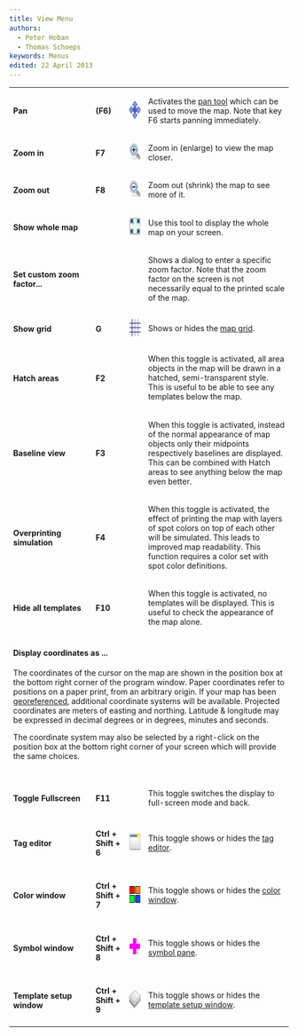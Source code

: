 ```yaml
---
title: View Menu
authors:
  - Peter Hoban
  - Thomas Schoeps
keywords: Menus
edited: 22 April 2013
---
```


<table><tr><td width="180"><h4>Pan</h4></td><td width="60"><h4>(F6)</h4></td><td width="40"><img class="small" src="../mapper-images/move.png" width="32" height="32" border="0" alt="" /></td><td width="400">
<p>Activates the <a href="toolbars.md#pan_map">pan tool</a> which can be used to move the map.
Note that key F6 starts panning immediately.</td></tr>

<tr><td><h4>Zoom in</h4></td><td><h4>F7</h4></td><td><img class="small" src="../mapper-images/view-zoom-in.png" width="32" height="32" border="0" alt="" /></td><td width="400">
<p>Zoom in (enlarge) to view the map closer. </td></tr>

<tr><td><h4>Zoom out</h4></td><td><h4>F8</h4></td><td><img class="small" src="../mapper-images/view-zoom-out.png" width="32" height="32" border="0" alt="" /></td><td>
<p>Zoom out (shrink) the map to see more of it.</p></td></tr>

<tr><td><h4><a name="zoom-all">Show whole map</a></h4></td><td><h4></h4></td><td><img class="small" src="../mapper-images/view-show-all.png" width="32" height="32" border="0" alt="" /></td><td>
<p>Use this tool to display the whole map on your screen.  </p></td></tr>

<tr><td><h4>Set custom zoom factor...</h4></td><td><h4></h4></td><td></td><td>
<p>Shows a dialog to enter a specific zoom factor. Note that the zoom factor on the screen is not necessarily equal to the printed scale of the map.</p></td></tr>

<tr><td><h4>Show grid</h4></td><td><h4>G</h4></td><td><img class="small" src="../mapper-images/grid.png" width="32" height="32" border="0" alt="" /></td><td>
<p>Shows or hides the <a href="grid.md">map grid</a>.</p></td></tr>

<tr><td><h4>Hatch areas</h4></td><td><h4>F2</h4></td><td></td><td>
<p>When this toggle is activated, all area objects in the map will be drawn in a hatched, semi-transparent style. This is useful to be able to see any templates below the map.</p></td></tr>

<tr><td><h4>Baseline view</h4></td><td><h4>F3</h4></td><td></td><td>
<p>When this toggle is activated, instead of the normal appearance of map objects only their midpoints respectively baselines are displayed. This can be combined with Hatch areas to see anything below the map even better.</p></td></tr>

<tr><td><h4><a name="overprinting">Overprinting simulation</a></h4></td><td><h4>F4</h4></td><td></td><td>
<p>When this toggle is activated, the effect of printing the map with layers of spot colors on top of each other will be simulated. This leads to improved map readability. This function requires a color set with spot color definitions.</p></td></tr>

<tr><td><h4>Hide all templates</h4></td><td><h4>F10</h4></td><td></td><td>
<p>When this toggle is activated, no templates will be displayed. This is useful to check the appearance of the map alone.</p></td></tr>

<tr><td colspan="4"><a name="coorddisplay"><h4>Display coordinates as ...</h4></a>
<p>The coordinates of the cursor on the map are shown in the position box at the bottom right corner of the program window. Paper coordinates refer to positions on a paper print, from an arbitrary origin. If your map has been <a href="georeferencing.md">georeferenced</a>, additional coordinate systems will be available. Projected coordinates are meters of easting and northing. Latitude &amp; longitude may be expressed in decimal degrees or in degrees, minutes and seconds.</p>
<p>The coordinate system may also be selected by a right-click on the position box at the bottom right corner of your screen which will provide the same choices.<br/><br/></p></td></tr>

<tr><td><a name="fullscreen"><h4>Toggle Fullscreen</h4></a></td><td><h4>F11</h4></td><td></td><td>
<p>This toggle switches the display to full-screen mode and back.</p></td></tr>

<tr><td><h4>Tag editor</h4></td><td><h4>Ctrl + Shift + 6</h4></td><td><img class="small" src="../mapper-images/window-new.png" width="32" height="32" border="0" alt="" /></td><td>
<p>This toggle shows or hides the <a href="tag_editor.md">tag editor</a>.</p></td></tr>

<tr><td><h4>Color window</h4></td><td><h4>Ctrl + Shift + 7</h4></td><td><img class="small" src="../mapper-images/colors.png" width="32" height="32" border="0" alt="" /></td><td>
<p>This toggle shows or hides the <a href="color_dock_widget.md">color window</a>.</p></td></tr>

<tr><td><h4>Symbol window</h4></td><td><h4>Ctrl + Shift + 8</h4></td><td><img class="small" src="../mapper-images/symbols.png" width="32" height="32" border="0" alt="" /></td><td>
<p>This toggle shows or hides the <a href="symbol_dock_widget.md">symbol pane</a>.</p></td></tr>

<tr><td><h4>Template setup window</h4></td><td><h4>Ctrl + Shift + 9</h4></td><td><img class="small" src="../mapper-images/templates.png" width="32" height="32" border="0" alt="" /></td><td>
<p>This toggle shows or hides the <a href="templates.md#setup">template setup window</a>.</p></td></tr>

</table>

